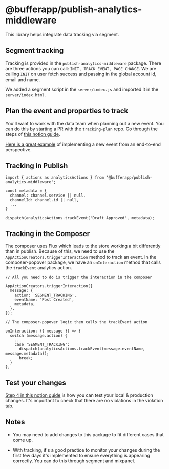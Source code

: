 # @bufferapp/publish-analytics-middleware

This library helps integrate data tracking via segment.

## Segment tracking

Tracking is provided in the `publish-analytics-middleware` package. There are three actions you can call: `INIT, TRACK_EVENT, PAGE_CHANGE`. We are calling `INIT` on user fetch success and passing in the global account id, email and name.

We added a segment script in the `server/index.js` and imported it in the `server/index.html`.

## Plan the event and properties to track
You'll want to work with the data team when planning out a new event. You can do this by starting a PR with the `tracking-plan` repo. Go through the steps of [this notion guide](https://www.notion.so/buffer/Editing-Tracking-Plan-definitions-and-updating-Segment-Protocols-29cd5c7c27824a1cba9285b2a11e761f).

[Here is a great example](https://paper.dropbox.com/doc/Writeup-Implementing-the-Churn-Survey-Completed-Event--AiFrc1XIQsFN4TiqjyVM4epkAg-K6hwGXHhGYIOmU5j5q7xk) of implementing a new event from an end-to-end perspective.

## Tracking in Publish
```
import { actions as analyticsActions } from '@bufferapp/publish-analytics-middleware';

const metadata = {
  channel: channel.service || null,
  channelId: channel.id || null,
  ...
}

dispatch(analyticsActions.trackEvent('Draft Approved', metadata);

```
## Tracking in the Composer
The composer uses Flux which leads to the store working a bit differently than in publish. Because of this, we need to use the `AppActionCreators.triggerInteraction` method to track an event. In the composer-popover package, we have an `onInteraction` method that calls the `trackEvent` analytics action.
```
// All you need to do is trigger the interaction in the composer

AppActionCreators.triggerInteraction({
  message: {
    action: 'SEGMENT_TRACKING',
    eventName: 'Post Created',
    metadata,
  },
});

// The composer-popover logic then calls the trackEvent action

onInteraction: ({ message }) => {
  switch (message.action) {
    ...
    case 'SEGMENT_TRACKING':
      dispatch(analyticsActions.trackEvent(message.eventName, message.metadata));
      break;
  }
},
```

## Test your changes

[Step 4 in this notion guide](https://www.notion.so/buffer/How-to-implement-tracking-with-Segment-An-Engineering-guide-da75fcd8a464456dba1cf80a529f9121) is how you can test your local & production changes. It's important to check that there are no violations in the violation tab.

## Notes
- You may need to add changes to this package to fit different cases that come up.

- With tracking, it's a good practice to monitor your changes during the first few days it's implemented to ensure everything
is appearing correctly. You can do this through segment and mixpanel.
